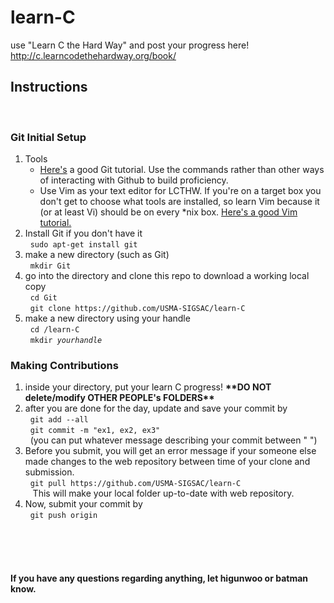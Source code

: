 <h1>learn-C</h1>
use "Learn C the Hard Way" and post your progress here!</br>
<a href="http://c.learncodethehardway.org/book/">http://c.learncodethehardway.org/book/</a>
<h2>Instructions</h2>
</br>
<h3>Git Initial Setup</h3>
<ol>
    <li>Tools
        <ul>
            <li><a href="http://rogerdudler.github.io/git-guide/">Here's</a> a good Git tutorial. Use the commands rather than other ways of interacting with Github to build proficiency.</li> 
            <li>Use Vim as your text editor for LCTHW. If you're on a target box you don't get to choose what tools are installed, so learn Vim because it (or at least Vi) should be on every *nix box. <a href="http://www.openvim.com/">Here's a good Vim tutorial.</a></li>
        </ul>
    <li>Install Git if you don't have it</br>
        &nbsp&nbsp<code>sudo apt-get install git</code>
    </li>
    <li>make a new directory (such as Git)</br>
        &nbsp&nbsp<code>mkdir Git</code>
    </li>
    <li>go into the directory and clone this repo to download a working local copy</li>
        &nbsp&nbsp<code>cd Git</code></br>
        &nbsp&nbsp<code>git clone https://github.com/USMA-SIGSAC/learn-C</code>
    </li>
    <li>make a new directory using your handle</br>
        &nbsp&nbsp<code>cd /learn-C</code></br>
        &nbsp&nbsp<code>mkdir <em>yourhandle</em></code>
    </li>
</ol>
<h3>Making Contributions</h3>
<ol>
    <li>
        inside your directory, put your learn C progress! <strong>**DO NOT delete/modify OTHER PEOPLE's FOLDERS**</strong>
    </li>
    <li>
        after you are done for the day, update and save your commit by</br>
        &nbsp&nbsp<code>git add --all</code></br>
        &nbsp&nbsp<code>git commit -m "ex1, ex2, ex3"</code></br>
        &nbsp&nbsp(you can put whatever message describing your commit between "&nbsp")
    </li>
    <li>
        Before you submit, you will get an error message if your someone else made changes to the web repository between time of your clone and submission.</br>
        &nbsp&nbsp<code>git pull https://github.com/USMA-SIGSAC/learn-C</code></br>&nbsp&nbsp
        This will make your local folder up-to-date with web repository.
    </li>
    <li>
        Now, submit your commit by</br>
        &nbsp&nbsp<code>git push origin</code></br>
        &nbsp&nbsp
    </li>
    
</ol>
</br>
</br>
<h4>If you have any questions regarding anything, let higunwoo or batman know.</h4>
